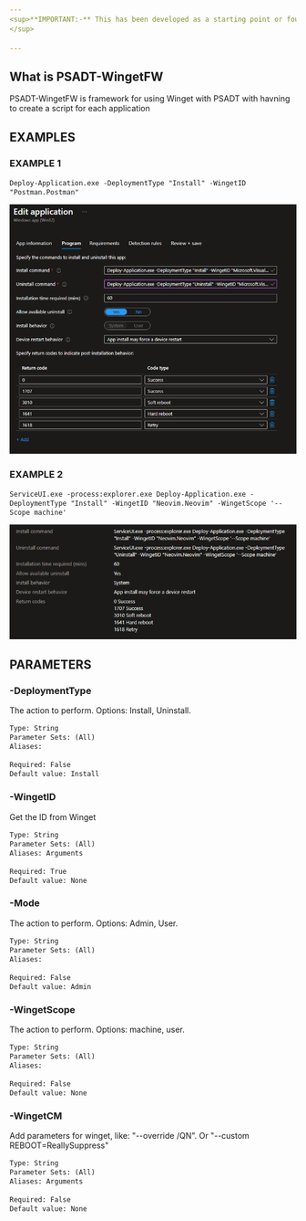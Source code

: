 ```yaml
---
<sup>**IMPORTANT:-** This has been developed as a starting point or foundation and is not necessarily considered "complete". It is being made available to allow learning, development, and knowledge-sharing amongst communities.<br>
</sup>

---
```


## What is PSADT-WingetFW

PSADT-WingetFW is framework for using Winget with PSADT with havning to create a script for each application
## EXAMPLES
### EXAMPLE 1
```
Deploy-Application.exe -DeploymentType "Install" -WingetID "Postman.Postman"
```

![alt text](https://github.com/kriskristensen3/PSADT-WingetFW/blob/main/Images/exampleInstallCommand01.png?raw=true)
### EXAMPLE 2
```
ServiceUI.exe -process:explorer.exe Deploy-Application.exe -DeploymentType "Install" -WingetID "Neovim.Neovim" -WingetScope '--Scope machine'
```
![alt text](https://github.com/kriskristensen3/PSADT-WingetFW/blob/main/Images/exampleInstallCommand02.png?raw=true)

## PARAMETERS
### -DeploymentType
The action to perform. Options: Install, Uninstall.
```
Type: String
Parameter Sets: (All)
Aliases:

Required: False
Default value: Install
```

### -WingetID
Get the ID from Winget
```
Type: String
Parameter Sets: (All)
Aliases: Arguments

Required: True
Default value: None
```

### -Mode
The action to perform. Options: Admin, User.
```
Type: String
Parameter Sets: (All)
Aliases:

Required: False
Default value: Admin
```

### -WingetScope
The action to perform. Options: machine, user.
```
Type: String
Parameter Sets: (All)
Aliases:

Required: False
Default value: None
```

### -WingetCM
Add parameters for winget, like: "--override /QN". Or "--custom REBOOT=ReallySuppress"
```
Type: String
Parameter Sets: (All)
Aliases: Arguments

Required: False
Default value: None
```
